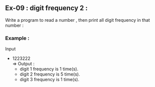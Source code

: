 ## Ex-09 : digit frequency 2 : 

Write a program to read a number , then print all digit frequency in that number : 

### Example : 
Input  
 - 1223222  
=> Output :  
	- digit 1 frequency is 1 time(s).
	- digit 2 frequency is 5 time(s).
	- digit 3 frequency is 1 time(s).  
	